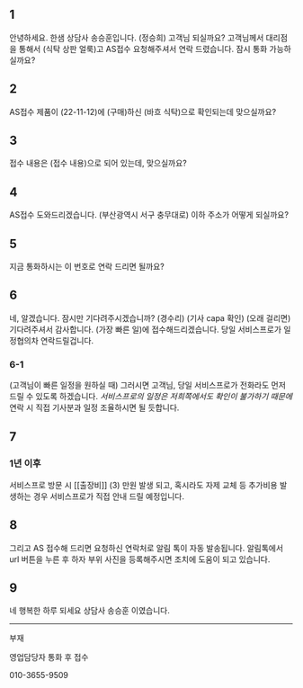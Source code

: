 ## 1
안녕하세요. 한샘 상담사 송승훈입니다. (정승희) 고객님 되실까요?
고객님께서 대리점을 통해서 (식탁 상판 얼룩)고 AS접수 요청해주셔서 연락 드렸습니다.
잠시 통화 가능하실까요?
## 2
AS접수 제품이 (22-11-12)에 (구매)하신 (바흐 식탁)으로 확인되는데 맞으실까요?
## 3
접수 내용은 (접수 내용)으로 되어 있는데, 맞으실까요?
## 4
AS접수 도와드리겠습니다. 
(부산광역시 서구 충무대로) 이하 주소가 어떻게 되실까요?
## 5
지금 통화하시는 이 번호로 연락 드리면 될까요?
## 6
네, 알겠습니다. 잠시만 기다려주시겠습니까?
(경수리)
(기사 capa 확인)
(오래 걸리면) 기다려주셔서 감사합니다. 
(가장 빠른 일)에 접수해드리겠습니다. 당일 서비스프로가 일정협의차 연락드릴겁니다.
### 6-1 
(고객님이 빠른 일정을 원하실 때)
그러시면 고객님, 당일 서비스프로가 전화라도 먼저 드릴 수 있도록 하겠습니다.
*서비스프로의 일정은 저희쪽에서도 확인이 불가하기 때문에*
연락 시 직접 기사분과 일정 조율하시면 될 듯합니다.
## 7
### 1년 이후
서비스프로 방문 시 [[출장비]] (3) 만원 발생 되고, 혹시라도 자제 교체 등 추가비용 발생하는 경우 서비스프로가 직접 안내 드릴 예정입니다.
## 8
그리고 AS 접수해 드리면 요청하신 연락처로 알림 톡이 자동 발송됩니다. 알림톡에서  url 버튼을 누른 후 하자 부위 사진을 등록해주시면 조치에 도움이 되고 있습니다.
## 9
네 행복한 하루 되세요 상담사 송승훈 이였습니다.


---
부재

영업담당자 통화 후 접수

010-3655-9509